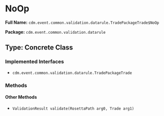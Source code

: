 # NoOp

**Full Name:** `cdm.event.common.validation.datarule.TradePackageTrade$NoOp`

**Package:** `cdm.event.common.validation.datarule`

## Type: Concrete Class

### Implemented Interfaces

- `cdm.event.common.validation.datarule.TradePackageTrade`

### Methods

#### Other Methods

- `ValidationResult validate(RosettaPath arg0, Trade arg1)`

